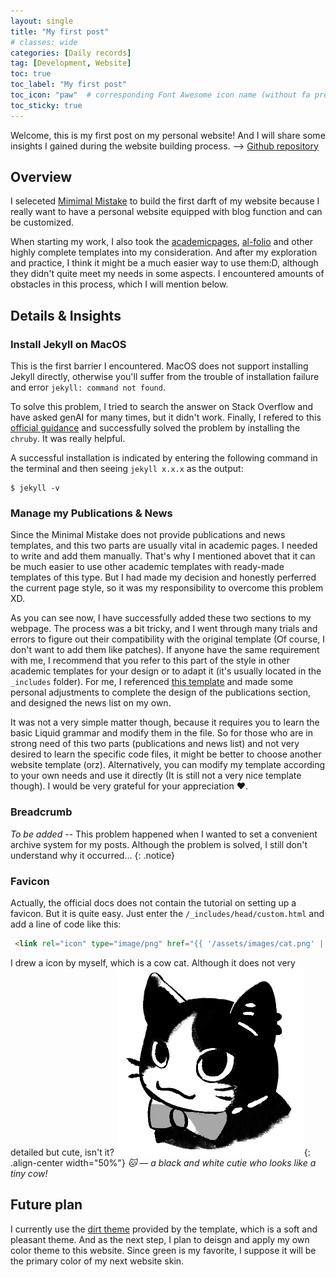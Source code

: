 ```yaml
---
layout: single
title: "My first post"
# classes: wide
categories: [Daily records]
tag: [Development, Website]
toc: true
toc_label: "My first post"
toc_icon: "paw"  # corresponding Font Awesome icon name (without fa prefix)
toc_sticky: true
---
```

Welcome, this is my first post on my personal website! And I will share some insights I gained during the website building process.
--> [Github repository](https://github.com/jiangmizzz/my-website)

## Overview
I seleceted [Mimimal Mistake](https://mmistakes.github.io/minimal-mistakes/) to build the first darft of my website because I really want to have a personal website equipped with blog function and can be customized.

When starting my work, I also took the [academicpages](https://github.com/academicpages/academicpages.github.io), [al-folio](https://github.com/alshedivat/al-folio) and other highly complete templates into my consideration. And after my exploration and practice, I think it might be a much easier way to use them:D, although they didn't quite meet my needs in some aspects. I encountered amounts of obstacles in this process, which I will mention below.

## Details & Insights
### Install Jekyll on MacOS
This is the first barrier I encountered. MacOS does not support installing Jekyll directly, otherwise you'll suffer from the trouble of installation failure and error `jekyll: command not found`.

To solve this problem, I tried to search the answer on Stack Overflow and have asked genAI for many times, but it didn't work. Finally, I refered to this [official guidance](https://jekyllrb.com/docs/installation/macos/) and successfully solved the problem by installing the `chruby`. It was really helpful.

A successful installation is indicated by entering the following command in the terminal and then seeing `jekyll x.x.x` as the output: 
```terminal
$ jekyll -v 
```

### Manage my Publications & News
Since the Minimal Mistake does not provide publications and news templates, and this two parts are usually vital in academic pages. I needed to write and add them manually. That's why I mentioned abovet that it can be much easier to use other academic templates with ready-made templates of this type. But I had made my decision and honestly perferred the current page style, so it was my responsibility to overcome this problem XD.

As you can see now, I have successfully added these two sections to my webpage. The process was a bit tricky, and I went through many trials and errors to figure out their compatibility with the original template (Of course, I don't want to add them like patches). If anyone have the same requirement with me, I recommend that you refer to this part of the style in other academic templates for your design or to adapt it (it's usually located in the `_includes` folder). For me, I referenced [this template](https://github.com/domoritz/domoritz.github.io/tree/master) and made some personal adjustments to complete the design of the publications section, and designed the news list on my own.

It was not a very simple matter though, because it requires you to learn the basic Liquid grammar and modify them in the file. So for those who are in strong need of this two parts (publications and news list) and not very desired to learn the specific code files, it might be better to choose another website template (orz). Alternatively, you can modify my template according to your own needs and use it directly (It is still not a very nice template though). I would be very grateful for your appreciation ❤️.


### Breadcrumb
*To be added* 
-- This problem happened when I wanted to set a convenient archive system for my posts. Although the problem is solved, I still don't understand why it occurred...
{: .notice}

### Favicon
Actually, the official docs does not contain the tutorial on setting up a favicon. But it is quite easy. Just enter the `/_includes/head/custom.html` and add a line of code like this: 
```html
 <link rel="icon" type="image/png" href="{{ '/assets/images/cat.png' | relative_url }}">
 ```
I drew a icon by myself, which is a cow cat. Although it does not very detailed but cute, isn't it?
![My cat](/assets/images/cat.png){: .align-center width="50%"}
 *🐱 — a black and white cutie who looks like a tiny cow!* 


## Future plan
I currently use the [dirt theme](https://mmistakes.github.io/minimal-mistakes/docs/configuration/#dirt-skin-dirt) provided by the template, which is a soft and pleasant theme. And as the next step, I plan to deisgn and apply my own color theme to this website. Since <span class="first-post-green-text">green</span> is my favorite, I suppose it will be the primary color of my next website skin.